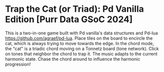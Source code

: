 # Trap the Cat (or Triad): Pd Vanilla Edition [Purr Data GSoC 2024]

This is a two-in-one game built with Pd vanilla's data structures and Pd-lua https://github.com/agraef/pd-lua. Place tiles on the board to encircle the cat, which is always trying to move towards the edge. In the chord mode, the "cat" is a triadic chord moving on a Tonnetz board (tone network). Click on tones that neighbor the chord to trap it. The music adapts to the current harmonic state.
Chase the chord around to influence the harmonic progression!
